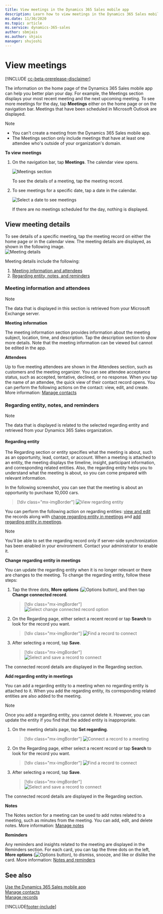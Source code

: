 ```yaml
---
title: View meetings in the Dynamics 365 Sales mobile app
description: Learn how to view meetings in the Dynamics 365 Sales mobile app.
ms.date: 11/30/2020
ms.topic: article
ms.service: dynamics-365-sales
author: sbmjais
ms.author: shjais
manager: shujoshi
---
```


# View meetings

[!INCLUDE [cc-beta-prerelease-disclaimer](../../includes/cc-beta-prerelease-disclaimer.md)]

The information on the home page of the Dynamics 365 Sales mobile app can help you better plan your day. For example, the Meetings section displays your most recent meeting and the next upcoming meeting. To see more meetings for the day, tap **Meetings** either on the home page or on the navigation bar. Meetings that have been scheduled in Microsoft Outlook are displayed.    
> [!NOTE]
> - You can't create a meeting from the Dynamics 365 Sales mobile app.
> - The Meetings section only include meetings that have at least one attendee who's outside of your organization's domain.   
 
**To view meetings**

1.  On the navigation bar, tap **Meetings**. The calendar view opens.
    
    ![Meetings section](media/sm-meetings-nav-bar.png "Meetings section")
    
    To see the details of a meeting, tap the meeting record.
    
2.  To see meetings for a specific date, tap a date in the calendar.

    ![Select a date to see meetings](media/sm-select-date.png "Select a date to see meetings")
    
    If there are no meetings scheduled for the day, nothing is displayed.   

## View meeting details

To see details of a specific meeting, tap the meeting record on either the home page or in the calendar view. The meeting details are displayed, as shown in the following image.    
![Meeting details](media/sm-meeting-details.png "Meeting details")  

Meeting details include the following:

1. [Meeting information and attendees](#meeting-information-and-attendees)   
2. [Regarding entity, notes, and reminders](#regarding-entity-notes-and-reminders)

### Meeting information and attendees

>[!NOTE]
> The data that is displayed in this section is retrieved from your Microsoft Exchange server.

**Meeting information**

The meeting information section provides information about the meeting subject, location, time, and description. Tap the description section to show more details. Note that the meeting information can be viewed but cannot be edited in the app.

**Attendees**

Up to five meeting attendees are shown in the Attendees section, such as customers and the meeting organizer. You can see attendee acceptance status, such as accepted, tentative, declined, or no response. When you tap the name of an attendee, the quick view of their contact record opens. You can perform the following actions on the contact: view, edit, and create. More information: [Manage contacts](create-contact.md)            

### Regarding entity, notes, and reminders

>[!NOTE]
> The data that is displayed is related to the selected regarding entity and retrieved from your Dynamics 365 Sales organization.

#### Regarding entity

The Regarding section or entity specifies what the meeting is about, such as an opportunity, lead, contact, or account. When a meeting is attached to an entity, the meeting displays the timeline, insight, participant information, and corresponding related entities. Also, the regarding entity helps you to understand what the meeting is about, so you can come prepared with relevant information.

In the following screenshot, you can see that the meeting is about an opportunity to purchase 10,000 cars.

> [!div class="mx-imgBorder"]
> ![View regarding entity](media/sm-view-regarding-entity.png "View regarding entity")

You can perform the following action on regarding entities: [view and edit](open-record.md) the records along with [change regarding entity in meetings](#change-regarding-entity) and [add regarding entity in meetings](#add-regarding-entity).    

> [!NOTE]
> You'll be able to set the regarding record only if server-side synchronization has been enabled in your environment. Contact your administrator to enable it.

**Change regarding entity in meetings**<a name='change-regarding-entity'></a>

You can update the regarding entity when it is no longer relevant or there are changes to the meeting. To change the regarding entity, follow these steps:

1. Tap the three dots, **More options** (![Options button](media/sm-options-button.png "Options button")), and then tap **Change connected record**.

    >[!div class="mx-imgBorder"]
    >![Select change connected record option](media/sm-select-change-connected-record.png "Select change connected record option")
    
2. On the Regarding page, either select a recent record or tap **Search** to look for the record you want.

    >[!div class="mx-imgBorder"]
    >![Find a record to connect](media/sm-regarding-record.png "Find for a record to connect")
    
3. After selecting a record, tap **Save**.

    >[!div class="mx-imgBorder"]
    >![Select and save a record to connect](media/sm-select-regarding-record.png "Select and save a record to connect")
    
The connected record details are displayed in the Regarding section.

**Add regarding entity in meetings**<a name='add-regarding-entity'></a>

You can add a regarding entity to a meeting when no regarding entity is attached to it. When you add the regarding entity, its corresponding related entities are also added to the meeting.  

>[!NOTE]  
>Once you add a regarding entity, you cannot delete it. However, you can update the entity if you find that the added entity is inappropriate.   

1. On the meeting details page, tap **Set regarding**.

    >[!div class="mx-imgBorder"]
    >![Connect a record to a meeting](media/sm-meeting-details-no-record.png "Connect a record to a meeting")
    
2. On the Regarding page, either select a recent record or tap **Search** to look for the record you want.

    >[!div class="mx-imgBorder"]
    >![Find a record to connect](media/sm-regarding-record.png "Find for a record to connect")
    
3. After selecting a record, tap **Save**.

    >[!div class="mx-imgBorder"]
    >![Select and save a record to connect](media/sm-select-regarding-record.png "Select and save a record to connect")
    
The connected record details are displayed in the Regarding section.

**Notes**    

The Notes section for a meeting can be used to add notes related to a meeting, such as minutes from the meeting. You can add, edit, and delete notes. More information: [Manage notes](view-edit-add-note.md)

**Reminders** 

Any reminders and insights related to the meeting are displayed in the Reminders section. For each card, you can tap the three dots on the left, **More options** (![Options button](media/sm-options-button.png "Options button")), to dismiss, snooze, and like or dislike the card. More information: [Notes and reminders](open-record.md#notes-and-reminders)

## See also   

[Use the Dynamics 365 Sales mobile app](use-sales-mobile-app.md)    
[Manage contacts](create-contact.md)   
[Manage records](open-record.md)


[!INCLUDE[footer-include](../../includes/footer-banner.md)]